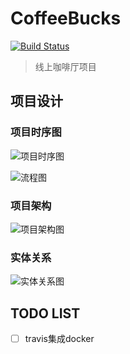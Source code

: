 # CoffeeBucks
[![Build Status](https://travis-ci.com/WheelChen/CoffeeBucks.svg?branch=master)](https://travis-ci.com/WheelChen/CoffeeBucks)

> 线上咖啡厅项目

## 项目设计

### 项目时序图
![项目时序图](https://tva1.sinaimg.cn/large/00831rSTly1gcza1htaw9j30fm0iygn8.jpg)

![流程图](https://tva1.sinaimg.cn/large/00831rSTly1gczax4ap1jj30880kfdgs.jpg)

### 项目架构
![项目架构图](https://tva1.sinaimg.cn/large/00831rSTly1gczaqzh1cgj30ho0e6myx.jpg)

### 实体关系
![实体关系图](https://tva1.sinaimg.cn/large/00831rSTly1gczaw3fr5fj30me0bu75t.jpg)


## TODO LIST
- [ ] travis集成docker